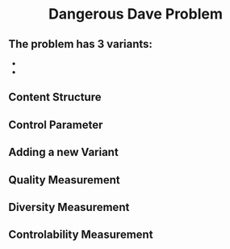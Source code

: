 <h1 align="center">
Dangerous Dave Problem
</h1>

The problem has 3 variants:
- 
-
-

## Content Structure


## Control Parameter


## Adding a new Variant


## Quality Measurement


## Diversity Measurement


## Controlability Measurement
